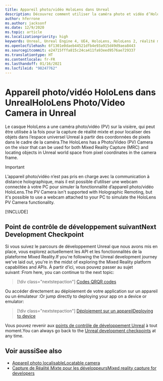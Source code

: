 ```yaml
---
title: Appareil photo/vidéo HoloLens dans Unreal
description: Découvrez comment utiliser la caméra photo et vidéo d’HoloLens pour la capture de réalité mixte et la localisation des objets dans Unreal.
author: hferrone
ms.author: jacksonf
ms.date: 12/9/2020
ms.topic: article
ms.localizationpriority: high
keywords: Unreal, Unreal Engine 4, UE4, HoloLens, HoloLens 2, réalité mixte, développement, fonctionnalités, documentation, guides, hologrammes, caméra, caméra photo/vidéo, capture de réalité mixte, casque de réalité mixte, casque windows mixed reality, casque de réalité virtuelle
ms.openlocfilehash: 6f1301e0daeb44521dfb4e93a915d49d9aea8443
ms.sourcegitcommit: e24715fffa815c24ca411fa93eed9576ae729337
ms.translationtype: HT
ms.contentlocale: fr-FR
ms.lasthandoff: 01/16/2021
ms.locfileid: "98247762"
---
```

# <a name="hololens-photovideo-camera-in-unreal"></a><span data-ttu-id="517d1-104">Appareil photo/vidéo HoloLens dans Unreal</span><span class="sxs-lookup"><span data-stu-id="517d1-104">HoloLens Photo/Video Camera in Unreal</span></span>

<span data-ttu-id="517d1-105">Le casque HoloLens a une caméra photo/vidéo (PV) sur la visière, qui peut être utilisée à la fois pour la capture de réalité mixte et pour localiser des objets dans l’espace universel Unreal à partir des coordonnées de pixels dans le cadre de la caméra.</span><span class="sxs-lookup"><span data-stu-id="517d1-105">The HoloLens has a Photo/Video (PV) Camera on the visor that can be used for both Mixed Reality Capture (MRC) and locating objects in Unreal world space from pixel coordinates in the camera frame.</span></span>

> [!IMPORTANT]
> <span data-ttu-id="517d1-106">L’appareil photo/vidéo n’est pas pris en charge avec la communication à distance holographique, mais il est possible d’utiliser une webcam connectée à votre PC pour simuler la fonctionnalité d’appareil photo/vidéo HoloLens.</span><span class="sxs-lookup"><span data-stu-id="517d1-106">The PV Camera isn't supported with Holographic Remoting, but it's possible to use a webcam attached to your PC to simulate the HoloLens PV Camera functionality.</span></span>

[!INCLUDE[](includes/tabs-pv-camera.md)]

## <a name="next-development-checkpoint"></a><span data-ttu-id="517d1-107">Point de contrôle de développement suivant</span><span class="sxs-lookup"><span data-stu-id="517d1-107">Next Development Checkpoint</span></span>

<span data-ttu-id="517d1-108">Si vous suivez le parcours de développement Unreal que nous avons mis en place, vous explorez actuellement les API et les fonctionnalités de la plateforme Mixed Reality.</span><span class="sxs-lookup"><span data-stu-id="517d1-108">If you're following the Unreal development journey we've laid out, you're in the midst of exploring the Mixed Reality platform capabilities and APIs.</span></span> <span data-ttu-id="517d1-109">À partir d’ici, vous pouvez passer au sujet suivant :</span><span class="sxs-lookup"><span data-stu-id="517d1-109">From here, you can continue to the next topic:</span></span>

> [!div class="nextstepaction"]
> [<span data-ttu-id="517d1-110">Codes QR</span><span class="sxs-lookup"><span data-stu-id="517d1-110">QR codes</span></span>](unreal-qr-codes.md)

<span data-ttu-id="517d1-111">Ou accéder directement au déploiement de votre application sur un appareil ou un émulateur :</span><span class="sxs-lookup"><span data-stu-id="517d1-111">Or jump directly to deploying your app on a device or emulator:</span></span>

> [!div class="nextstepaction"]
> [<span data-ttu-id="517d1-112">Déploiement sur un appareil</span><span class="sxs-lookup"><span data-stu-id="517d1-112">Deploying to device</span></span>](unreal-deploying.md)

<span data-ttu-id="517d1-113">Vous pouvez revenir aux [points de contrôle de développement Unreal](unreal-development-overview.md#3-advanced-features) à tout moment.</span><span class="sxs-lookup"><span data-stu-id="517d1-113">You can always go back to the [Unreal development checkpoints](unreal-development-overview.md#3-advanced-features) at any time.</span></span>

## <a name="see-also"></a><span data-ttu-id="517d1-114">Voir aussi</span><span class="sxs-lookup"><span data-stu-id="517d1-114">See also</span></span>

* [<span data-ttu-id="517d1-115">Appareil photo localisable</span><span class="sxs-lookup"><span data-stu-id="517d1-115">Locatable camera</span></span>](../platform-capabilities-and-apis/locatable-camera.md)
* [<span data-ttu-id="517d1-116">Capture de Réalité Mixte pour les développeurs</span><span class="sxs-lookup"><span data-stu-id="517d1-116">Mixed reality capture for developers</span></span>](../platform-capabilities-and-apis/mixed-reality-capture-for-developers.md)
